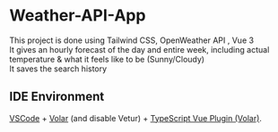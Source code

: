 # Weather-API-App
This project is done using Tailwind CSS, OpenWeather API , Vue 3<br>
It gives an hourly forecast of the day and entire week, including actual temperature & what it feels like to be (Sunny/Cloudy) <br>
It saves the search history

## IDE Environment

[VSCode](https://code.visualstudio.com/) + [Volar](https://marketplace.visualstudio.com/items?itemName=Vue.volar) (and disable Vetur) + [TypeScript Vue Plugin (Volar)](https://marketplace.visualstudio.com/items?itemName=Vue.vscode-typescript-vue-plugin).
